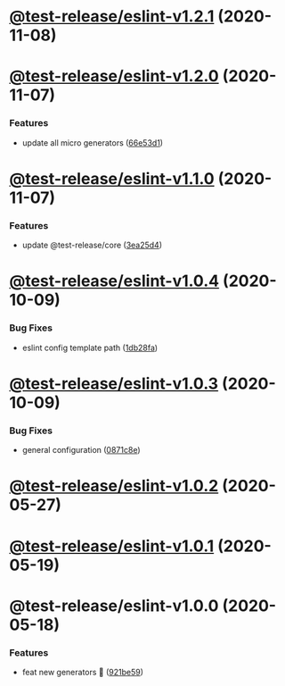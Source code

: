 # [@test-release/eslint-v1.2.1](https://github.com/developer239/test-release/compare/@test-release/eslint-v1.2.0...@test-release/eslint-v1.2.1) (2020-11-08)

# [@test-release/eslint-v1.2.0](https://github.com/developer239/test-release/compare/@test-release/eslint-v1.1.0...@test-release/eslint-v1.2.0) (2020-11-07)


### Features

* update all micro generators ([66e53d1](https://github.com/developer239/test-release/commit/66e53d18cedd9809f39897d40ff6270169d17410))

# [@test-release/eslint-v1.1.0](https://github.com/developer239/test-release/compare/@test-release/eslint-v1.0.4...@test-release/eslint-v1.1.0) (2020-11-07)


### Features

* update @test-release/core ([3ea25d4](https://github.com/developer239/test-release/commit/3ea25d446d3f24bdba0dd8dd3a21109639c125e0))

# [@test-release/eslint-v1.0.4](https://github.com/developer239/test-release/compare/@test-release/eslint-v1.0.3...@test-release/eslint-v1.0.4) (2020-10-09)


### Bug Fixes

* eslint config template path ([1db28fa](https://github.com/developer239/test-release/commit/1db28fa3c9f0d38084622696d809dfe2f86ee556))

# [@test-release/eslint-v1.0.3](https://github.com/developer239/test-release/compare/@test-release/eslint-v1.0.2...@test-release/eslint-v1.0.3) (2020-10-09)


### Bug Fixes

* general configuration ([0871c8e](https://github.com/developer239/test-release/commit/0871c8e20b441a959ba4db381b39141682024d87))

# [@test-release/eslint-v1.0.2](https://github.com/developer239/test-release/compare/@test-release/eslint-v1.0.1...@test-release/eslint-v1.0.2) (2020-05-27)

# [@test-release/eslint-v1.0.1](https://github.com/developer239/test-release/compare/@test-release/eslint-v1.0.0...@test-release/eslint-v1.0.1) (2020-05-19)

# @test-release/eslint-v1.0.0 (2020-05-18)


### Features

* feat new generators 🚀 ([921be59](https://github.com/developer239/test-release/commit/921be594daa33c441152bedeadd92f62c386b32a))
